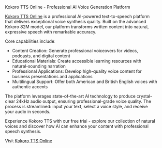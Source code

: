 Kokoro TTS Online - Professional AI Voice Generation Platform

[Kokoro TTS Online](https://kokorotts.online) is a professional AI-powered text-to-speech platform that delivers exceptional voice synthesis quality. Built on the advanced Kokoro 82M model, our platform transforms written content into natural, expressive speech with remarkable accuracy.

Core capabilities include:
- Content Creation: Generate professional voiceovers for videos, podcasts, and digital content
- Educational Materials: Create accessible learning resources with natural-sounding narration
- Professional Applications: Develop high-quality voice content for business presentations and applications
- Multilingual Support: Offer both American and British English voices with authentic accents

The platform leverages state-of-the-art AI technology to produce crystal-clear 24kHz audio output, ensuring professional-grade voice quality. The process is streamlined: input your text, select a voice style, and receive your audio in seconds.

Experience Kokoro TTS with our free trial - explore our collection of natural voices and discover how AI can enhance your content with professional speech synthesis.

Visit [Kokoro TTS Online](https://kokorotts.online)